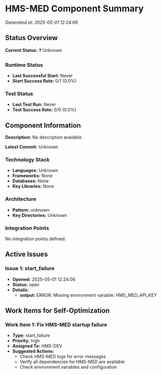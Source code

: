 # HMS-MED Component Summary

*Generated at: 2025-05-01 12:24:06*

## Status Overview

**Current Status:** ❓ Unknown

### Runtime Status
- **Last Successful Start:** Never
- **Start Success Rate:** 0/1 (0.0%)

### Test Status
- **Last Test Run:** Never
- **Test Success Rate:** 0/0 (0.0%)

## Component Information

**Description:** 
No description available

**Latest Commit:** Unknown

### Technology Stack
- **Languages:** Unknown
- **Frameworks:** None
- **Databases:** None
- **Key Libraries:** None

### Architecture
- **Pattern:** unknown
- **Key Directories:** Unknown

### Integration Points
No integration points defined.

## Active Issues

### Issue 1: start_failure
- **Opened:** 2025-05-01 12:24:06
- **Status:** open
- **Details:**
  - **output:** ERROR: Missing environment variable: HMS_MED_API_KEY

## Work Items for Self-Optimization

### Work Item 1: Fix HMS-MED startup failure
- **Type:** start_failure
- **Priority:** high
- **Assigned To:** HMS-DEV
- **Suggested Actions:**
  - Check HMS-MED logs for error messages
  - Verify all dependencies for HMS-MED are available
  - Check environment variables and configuration

